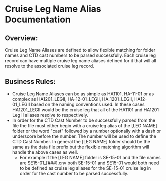 # Cruise Leg Name Alias Documentation

## Overview:
Cruise Leg Name Aliases are defined to allow flexible matching for folder names and CTD cast numbers to be parsed successfully. Each cruise leg record can have multiple cruise leg name aliases defined for it that will all resolve to the associated cruise leg record.

## Business Rules:
-   Cruise Leg Name Aliases can be as simple as HA1101, HA-11-01 or as complex as HA1201_LEGII, HA-12-01_LEGII, HA_1201_LEGII, HA12-01_LEGII based on the naming conventions used. In these cases HA1201_LEGII would be the cruise leg that all of the HA1101 and HA1201 Leg II aliases resolve to respectively.
-   In order for the CTD Cast Number to be successfully parsed from the file the file must either begin with a cruise leg alias of the [LEG NAME] folder or the word "cast" followed by a number optionally with a dash or underscore before the number. The number will be used to define the CTD Cast Number. In general the [LEG NAME] folder should be the same as the data file prefix but the flexible matching algorithm will handle the above cases as well.
    -   For example if the [LEG NAME] folder is SE-15-01 and the file names are SE15-01_[###].cnv both SE-15-01 and SE15-01 would both need to be defined as cruise leg aliases for the SE-15-01 cruise leg in order for the cast number to be parsed successfully.
